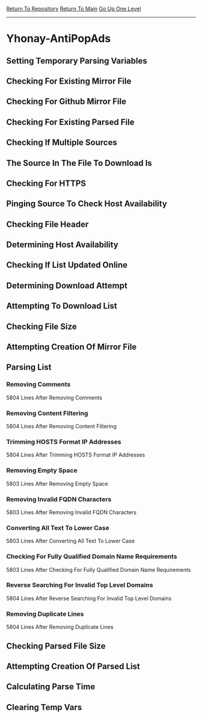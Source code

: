 [Return To Repository](https://github.com/deathbybandaid/piholeparser/)
[Return To Main](https://github.com/deathbybandaid/piholeparser/blob/master/RecentRunLogs/Mainlog.md)
[Go Up One Level](https://github.com/deathbybandaid/piholeparser/blob/master/RecentRunLogs/TopLevelScripts/30-Processing-External-Blacklists.md)
____________________________________
# Yhonay-AntiPopAds
## Setting Temporary Parsing Variables
## Checking For Existing Mirror File
## Checking For Github Mirror File
## Checking For Existing Parsed File
## Checking If Multiple Sources
## The Source In The File To Download Is
## Checking For HTTPS
## Pinging Source To Check Host Availability
## Checking File Header
## Determining Host Availability
## Checking If List Updated Online
## Determining Download Attempt
## Attempting To Download List
## Checking File Size
## Attempting Creation Of Mirror File
## Parsing List
### Removing Comments
5804 Lines After Removing Comments
### Removing Content Filtering
5804 Lines After Removing Content Filtering
### Trimming HOSTS Format IP Addresses
5804 Lines After Trimming HOSTS Format IP Addresses
### Removing Empty Space
5803 Lines After Removing Empty Space
### Removing Invalid FQDN Characters
5803 Lines After Removing Invalid FQDN Characters
### Converting All Text To Lower Case
5803 Lines After Converting All Text To Lower Case
### Checking For Fully Qualified Domain Name Requirements
5803 Lines After Checking For Fully Qualified Domain Name Requirements
### Reverse Searching For Invalid Top Level Domains
5804 Lines After Reverse Searching For Invalid Top Level Domains
### Removing Duplicate Lines
5804 Lines After Removing Duplicate Lines
## Checking Parsed File Size
## Attempting Creation Of Parsed List
## Calculating Parse Time
## Clearing Temp Vars
